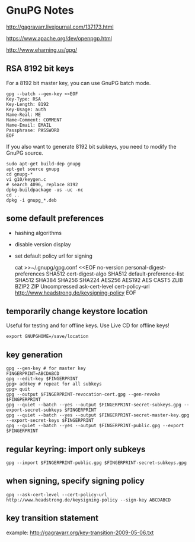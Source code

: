 # GnuPG Notes

http://gagravarr.livejournal.com/137173.html

https://www.apache.org/dev/openpgp.html

http://www.eharning.us/gpg/

## RSA 8192 bit keys

For a 8192 bit master key, you can use GnuPG batch mode.

    gpg --batch --gen-key <<EOF
    Key-Type: RSA
    Key-Length: 8192
    Key-Usage: auth
    Name-Real: ME
    Name-Comment: COMMENT
    Name-Email: EMAIL
    Passphrase: PASSWORD
    EOF

If you also want to generate 8192 bit subkeys, you need to modify the GnuPG source.

    sudo apt-get build-dep gnupg
    apt-get source gnupg
    cd gnupg-*
    vi g10/keygen.c
    # search 4096, replace 8192
    dpkg-buildpackage -us -uc -nc
    cd ..
    dpkg -i gnupg_*.deb

## some default preferences

 * hashing algorithms
 * disable version display
 * set default policy url for signing

    cat >>~/.gnupg/gpg.conf <<EOF
    no-version
    personal-digest-preferences SHA512
    cert-digest-algo SHA512
    default-preference-list SHA512 SHA384 SHA256 SHA224 AES256 AES192 AES CAST5 ZLIB BZIP2 ZIP Uncompressed
    ask-cert-level
    cert-policy-url http://www.headstrong.de/keysigning-policy
    EOF

## temporarily change keystore location

Useful for testing and for offline keys. Use Live CD for offline keys!

    export GNUPGHOME=/save/location

## key generation

    gpg --gen-key # for master key
    FINGERPRINT=ABCDABCD
    gpg --edit-key $FINGERPRINT
    gpg> addkey # repeat for all subkeys
    gpg> quit
    gpg --output $FINGERPRINT-revocation-cert.gpg --gen-revoke $FINGPERPRINT
    gpg --quiet --batch --yes --output $FINGERPRINT-secret-subkeys.gpg --export-secret-subkeys $FINGERPRINT
    gpg --quiet --batch --yes --output $FINGERPRINT-secret-master-key.gpg --export-secret-keys $FINGERPRINT
    gpg --quiet --batch --yes --output $FINGERPRINT-public.gpg --export $FINGERPRINT

## regular keyring: import only subkeys

    gpg --import $FINGERPRINT-public.gpg $FINGERPRINT-secret-subkeys.gpg

## when signing, specify signing policy

    gpg --ask-cert-level --cert-policy-url http://www.headstrong.de/keysigning-policy --sign-key ABCDABCD

## key transition statement

example: http://gagravarr.org/key-transition-2009-05-06.txt
